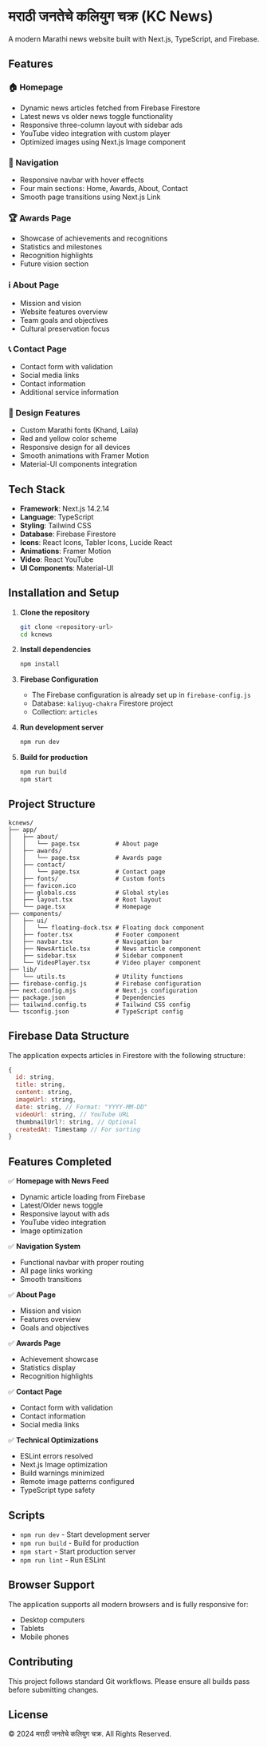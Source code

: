 # मराठी जनतेचे कलियुग चक्र (KC News)

A modern Marathi news website built with Next.js, TypeScript, and Firebase.

## Features

### 🏠 Homepage
- Dynamic news articles fetched from Firebase Firestore
- Latest news vs older news toggle functionality
- Responsive three-column layout with sidebar ads
- YouTube video integration with custom player
- Optimized images using Next.js Image component

### 📱 Navigation
- Responsive navbar with hover effects
- Four main sections: Home, Awards, About, Contact
- Smooth page transitions using Next.js Link

### 🏆 Awards Page
- Showcase of achievements and recognitions
- Statistics and milestones
- Recognition highlights
- Future vision section

### ℹ️ About Page
- Mission and vision
- Website features overview
- Team goals and objectives
- Cultural preservation focus

### 📞 Contact Page
- Contact form with validation
- Social media links
- Contact information
- Additional service information

### 🎨 Design Features
- Custom Marathi fonts (Khand, Laila)
- Red and yellow color scheme
- Responsive design for all devices
- Smooth animations with Framer Motion
- Material-UI components integration

## Tech Stack

- **Framework**: Next.js 14.2.14
- **Language**: TypeScript
- **Styling**: Tailwind CSS
- **Database**: Firebase Firestore
- **Icons**: React Icons, Tabler Icons, Lucide React
- **Animations**: Framer Motion
- **Video**: React YouTube
- **UI Components**: Material-UI

## Installation and Setup

1. **Clone the repository**
   ```bash
   git clone <repository-url>
   cd kcnews
   ```

2. **Install dependencies**
   ```bash
   npm install
   ```

3. **Firebase Configuration**
   - The Firebase configuration is already set up in `firebase-config.js`
   - Database: `kaliyug-chakra` Firestore project
   - Collection: `articles`

4. **Run development server**
   ```bash
   npm run dev
   ```

5. **Build for production**
   ```bash
   npm run build
   npm start
   ```

## Project Structure

```
kcnews/
├── app/
│   ├── about/
│   │   └── page.tsx          # About page
│   ├── awards/
│   │   └── page.tsx          # Awards page  
│   ├── contact/
│   │   └── page.tsx          # Contact page
│   ├── fonts/                # Custom fonts
│   ├── favicon.ico
│   ├── globals.css           # Global styles
│   ├── layout.tsx            # Root layout
│   └── page.tsx              # Homepage
├── components/
│   ├── ui/
│   │   └── floating-dock.tsx # Floating dock component
│   ├── footer.tsx            # Footer component
│   ├── navbar.tsx            # Navigation bar
│   ├── NewsArticle.tsx       # News article component
│   ├── sidebar.tsx           # Sidebar component
│   └── VideoPlayer.tsx       # Video player component
├── lib/
│   └── utils.ts              # Utility functions
├── firebase-config.js        # Firebase configuration
├── next.config.mjs           # Next.js configuration
├── package.json              # Dependencies
├── tailwind.config.ts        # Tailwind CSS config
└── tsconfig.json             # TypeScript config
```

## Firebase Data Structure

The application expects articles in Firestore with the following structure:

```javascript
{
  id: string,
  title: string,
  content: string,
  imageUrl: string,
  date: string, // Format: "YYYY-MM-DD"
  videoUrl: string, // YouTube URL
  thumbnailUrl?: string, // Optional
  createdAt: Timestamp // For sorting
}
```

## Features Completed

✅ **Homepage with News Feed**
- Dynamic article loading from Firebase
- Latest/Older news toggle
- Responsive layout with ads
- YouTube video integration
- Image optimization

✅ **Navigation System**
- Functional navbar with proper routing
- All page links working
- Smooth transitions

✅ **About Page**
- Mission and vision
- Features overview
- Goals and objectives

✅ **Awards Page**
- Achievement showcase
- Statistics display
- Recognition highlights

✅ **Contact Page**
- Contact form with validation
- Contact information
- Social media links

✅ **Technical Optimizations**
- ESLint errors resolved
- Next.js Image optimization
- Build warnings minimized
- Remote image patterns configured
- TypeScript type safety

## Scripts

- `npm run dev` - Start development server
- `npm run build` - Build for production
- `npm start` - Start production server
- `npm run lint` - Run ESLint

## Browser Support

The application supports all modern browsers and is fully responsive for:
- Desktop computers
- Tablets
- Mobile phones

## Contributing

This project follows standard Git workflows. Please ensure all builds pass before submitting changes.

## License

© 2024 मराठी जनतेचे कलियुग चक्र. All Rights Reserved.